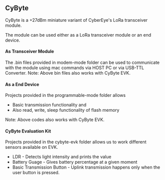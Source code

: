 ## CyByte ##

CyByte is a +27dBm miniature variant of CyberEye's LoRa transceiver module.

The module can be used either as a LoRa transceiver module or an end device.

#### As Transceiver Module ####
The .bin files provided in modem-mode folder can be used to communicate with the module using mac commands via HOST PC or via USB-TTL Converter.
Note: Above bin files also works with CyByte EVK.

#### As a End Device ####
Projects provided in the programmable-mode folder allows 

* Basic transmission functionality and 
* Also read, write, sleep functionality of flash memory

Note: Above codes also works with CyByte EVK.

#### CyByte Evaluation Kit ####
Projects provided in the cybyte-evk folder allows us to work different sensors available on EVK.

* LDR - Detects light intensity and prints the value
* Battery Guage - Gives battery percentage at a given moment
* Basic Transmission Button - Uplink transmission happens only when the user button is pressed.